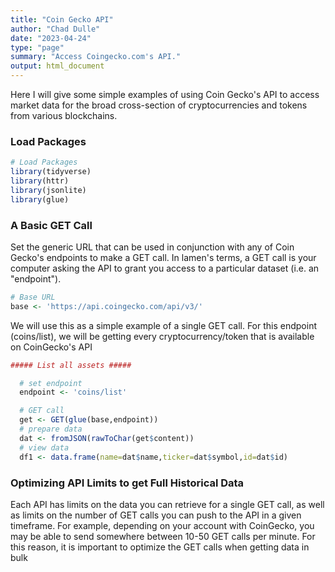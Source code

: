 ```yaml
---
title: "Coin Gecko API"
author: "Chad Dulle"
date: "2023-04-24"
type: "page"
summary: "Access Coingecko.com's API."
output: html_document
---
```

Here I will give some simple examples of using Coin Gecko's API to access market data for the broad cross-section of cryptocurrencies and tokens from various blockchains.

### Load Packages

```r
# Load Packages
library(tidyverse)
library(httr)
library(jsonlite)
library(glue)
```

### A Basic GET Call
Set the generic URL that can be used in conjunction with any of Coin Gecko's endpoints to make a GET call. In lamen's terms, a GET call is your computer asking the API to grant you access to a particular dataset (i.e. an "endpoint").

```r
# Base URL
base <- 'https://api.coingecko.com/api/v3/'
```

We will use this as a simple example of a single GET call. For this endpoint (coins/list), we will be getting every cryptocurrency/token that is available on CoinGecko's API

```r
##### List all assets #####  

  # set endpoint
  endpoint <- 'coins/list'

  # GET call
  get <- GET(glue(base,endpoint))
  # prepare data
  dat <- fromJSON(rawToChar(get$content))
  # view data
  df1 <- data.frame(name=dat$name,ticker=dat$symbol,id=dat$id)
```

### Optimizing API Limits to get Full Historical Data 

Each API has limits on the data you can retrieve for a single GET call, as well as limits on the number of GET calls you can push to the API in a given timeframe. For example, depending on your account with CoinGecko, you may be able to send somewhere between 10-50 GET calls per minute. For this reason, it is important to optimize the GET calls when getting data in bulk








